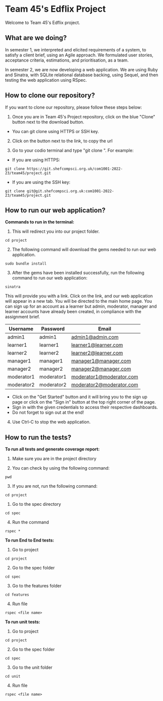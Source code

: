 # Team 45's Edflix Project
Welcome to Team 45's Edflix project.

## What are we doing?
In semester 1, we interpreted and elicited requirements of a system, to satisfy a client brief, using an Agile approach.
We formulated user stories, acceptance criteria, estimations, and prioritisation, as a team. 

In semester 2, we are now developing a web application. We are using Ruby and Sinatra, with SQLite relational database backing, using Sequel, and then testing the web application using RSpec.

## How to clone our repository?
If you want to clone our repository, please follow these steps below:
1. Once you are in Team 45's Project repository, click on the blue "Clone" button next to the download button.
  - You can git clone using HTTPS or SSH key.
2. Click on the button next to the link, to copy the url

3. Go to your codio terminal and type "git clone <LINK>". For example:
  - If you are using HTTPS:
```console
git clone https://git.shefcompsci.org.uk/com1001-2022-23/team45/project.git
```
  - If you are using the SSH key:
```console
git clone git@git.shefcompsci.org.uk:com1001-2022-23/team45/project.git
```

## How to run our web application?
**Commands to run in the terminal:**
1. This will redirect you into our project folder.
```console
cd project
```

2. The following command will download the gems needed to run our web application.
```console
sudo bundle install
```

3. After the gems have been installed successfully, run the following command to run our web application:
```console
sinatra
``` 
This will provide you with a link. Click on the link, and our web application will appear in a new tab.
You will be directed to the main home page. You can sign up for an account as a learner but admin, moderator, manager and learner accounts have already been created, in compliance with the assignment brief.

| Username      | Password      | Email                    |
| ------------- | ------------- | -------------------------|
| admin1        | admin1        | admin1@admin.com         |
| learner1      | learner1      | learner1@learner.com     |
| learner2      | learner2      | learner2@learner.com     |
| manager1      | manager1      | manager1@manager.com     |
| manager2      | manager2      | manager2@manager.com     |
| moderator1    | moderator1    | moderator1@moderator.com |
| moderator2    | moderator2    | moderator2@moderator.com |


  * Click on the "Get Started" button and it will bring you to the sign up page or click on the "Sign in" button at the top right corner of the page.
  * Sign in with the given credentials to access their respective dashboards.
  * Do not forget to sign out at the end!

4. Use Ctrl-C to stop the web application.

## How to run the tests?
**To run all tests and generate coverage report:**
1. Make sure you are in the project directory

2. You can check by using the following command:
```console
pwd
```
3. If you are not, run the following command:
```console
cd project
```
1. Go to the spec directory
```console
cd spec
```
4. Run the command 
```console
rspec *
```


**To run End to End tests:**
1. Go to project
```console
cd project
```
2. Go to the spec folder
```console
cd spec
```
3. Go to the features folder
```console
cd features
```
4. Run file
```console
rspec <file name>
```


**To run unit tests:**
1. Go to project
```console
cd project
```
2. Go to the spec folder
```console
cd spec
```
3. Go to the unit folder
```console
cd unit
```
4. Run file
```console
rspec <file name>
```